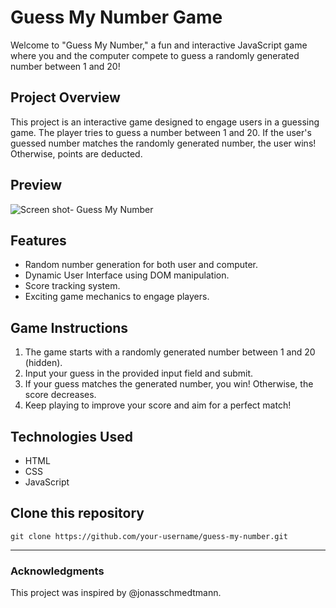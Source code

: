 # Guess My Number Game

Welcome to "Guess My Number," a fun and interactive JavaScript game where you and the computer compete to guess a randomly generated number between 1 and 20!

## Project Overview

This project is an interactive game designed to engage users in a guessing game. The player tries to guess a number between 1 and 20. If the user's guessed number matches the randomly generated number, the user wins! Otherwise, points are deducted.
## Preview
![Screen shot- Guess My Number](https://github.com/berasumit611/Guess-my-number-JS-Game-/assets/86337318/4f5e2e14-01ee-4ad2-9b3b-de31427005dd)

## Features
- Random number generation for both user and computer.
- Dynamic User Interface using DOM manipulation.
- Score tracking system.
- Exciting game mechanics to engage players.


## Game Instructions

1. The game starts with a randomly generated number between 1 and 20 (hidden).
2. Input your guess in the provided input field and submit.
3. If your guess matches the generated number, you win! Otherwise, the score decreases.
4. Keep playing to improve your score and aim for a perfect match!

## Technologies Used
+ HTML
+ CSS
+ JavaScript

## Clone this repository
   ```
   git clone https://github.com/your-username/guess-my-number.git
   ```
---
### Acknowledgments
This project was inspired by @jonasschmedtmann.






